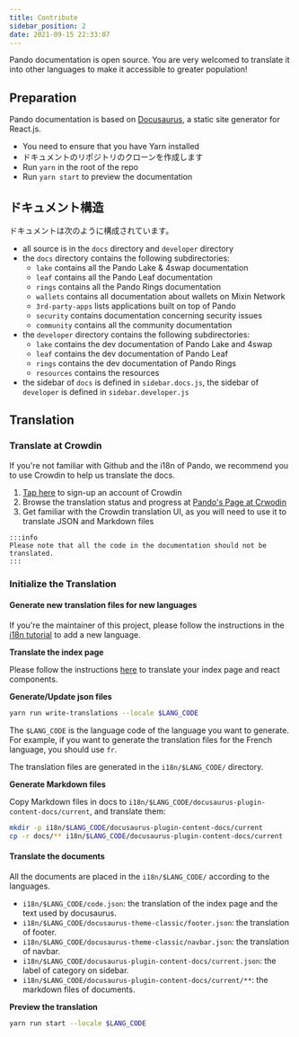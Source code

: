 ```yaml
---
title: Contribute
sidebar_position: 2
date: 2021-09-15 22:33:07
---
```


Pando documentation is open source. You are very welcomed to translate it into other languages to make it accessible to greater population!

## Preparation

Pando documentation is based on [Docusaurus](https://docusaurus.io/docs/en/latest/), a static site generator for React.js.

- You need to ensure that you have Yarn installed
- ドキュメントのリポジトリのクローンを作成します
- Run `yarn` in the root of the repo
- Run `yarn start` to preview the documentation

## ドキュメント構造

ドキュメントは次のように構成されています。

- all source is in the `docs` directory and `developer` directory
- the `docs` directory contains the following subdirectories:
  - `lake` contains all the Pando Lake & 4swap documentation
  - `leaf` contains all the Pando Leaf documentation
  - `rings` contains all the Pando Rings documentation
  - `wallets` contains all documentation about wallets on Mixin Network
  - `3rd-party-apps` lists applications built on top of Pando
  - `security` contains documentation concerning security issues
  - `community` contains all the community documentation
- the `developer` directory contains the following subdirectories:
  - `lake` contains the dev documentation of Pando Lake and 4swap
  - `leaf` contains the dev documentation of Pando Leaf
  - `rings` contains the dev documentation of Pando Rings
  - `resources` contains the resources
- the sidebar of `docs` is defined in `sidebar.docs.js`, the sidebar of `developer` is defined in `sidebar.developer.js`

## Translation

### Translate at Crowdin

If you're not familiar with Github and the i18n of Pando, we recommend you to use Crowdin to help us translate the docs.

1. [Tap here](https://pando.crowdin.com/u/signup) to sign-up an account of Crowdin
2. Browse the translation status and progress at [Pando's Page at Crwodin](https://pando.crowdin.com/)
3. Get familiar with the Crowdin translation UI, as you will need to use it to translate JSON and Markdown files

````mdx-code-block
:::info
Please note that all the code in the documentation should not be translated.
:::
````

### Initialize the Translation

#### Generate new translation files for new languages

If you're the maintainer of this project, please follow the instructions in the [i18n tutorial](https://docusaurus.io/docs/i18n/tutorial) to add a new language.


**Translate the index page**

Please follow the instructions [here](https://docusaurus.io/docs/i18n/tutorial#use-the-translation-apis) to translate your index page and react components.

**Generate/Update json files**

```bash
yarn run write-translations --locale $LANG_CODE
```

The `$LANG_CODE` is the language code of the language you want to generate. For example, if you want to generate the translation files for the French language, you should use `fr`.

The translation files are generated in the `i18n/$LANG_CODE/` directory.

**Generate Markdown files**

Copy Markdown files in docs to `i18n/$LANG_CODE/docusaurus-plugin-content-docs/current`, and translate them:

```bash
mkdir -p i18n/$LANG_CODE/docusaurus-plugin-content-docs/current
cp -r docs/** i18n/$LANG_CODE/docusaurus-plugin-content-docs/current
```

#### Translate the documents

All the documents are placed in the `i18n/$LANG_CODE/` according to the languages.

- `i18n/$LANG_CODE/code.json`: the translation of the index page and the text used by docusaurus.
- `i18n/$LANG_CODE/docusaurus-theme-classic/footer.json`: the translation of footer.
- `i18n/$LANG_CODE/docusaurus-theme-classic/navbar.json`: the translation of navbar.
- `i18n/$LANG_CODE/docusaurus-plugin-content-docs/current.json`: the label of category on sidebar.
- `i18n/$LANG_CODE/docusaurus-plugin-content-docs/current/**`: the markdown files of documents.

**Preview the translation**

```bash
yarn run start --locale $LANG_CODE
```



